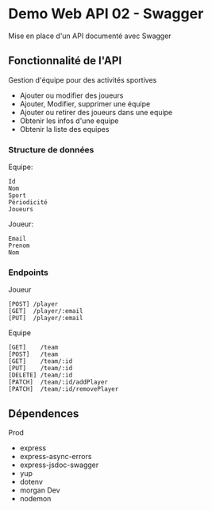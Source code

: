 # Demo Web API 02 - Swagger
Mise en place d'un API documenté avec Swagger

## Fonctionnalité de l'API 
Gestion d'équipe pour des activités sportives
- Ajouter ou modifier des joueurs
- Ajouter, Modifier, supprimer une équipe
- Ajouter ou retirer des joueurs dans une equipe
- Obtenir les infos d'une equipe
- Obtenir la liste des equipes

### Structure de données
Equipe:
```
Id
Nom
Sport
Périodicité
Joueurs
```

Joueur:
```
Email
Prenom
Nom
```

### Endpoints
Joueur
```
[POST] /player
[GET]  /player/:email
[PUT]  /player/:email
```

Equipe
```
[GET]    /team
[POST]   /team
[GET]    /team/:id
[PUT]    /team/:id
[DELETE] /team/:id
[PATCH]  /team/:id/addPlayer
[PATCH]  /team/:id/removePlayer
```

## Dépendences
Prod
- express
- express-async-errors
- express-jsdoc-swagger
- yup
- dotenv
- morgan
Dev
- nodemon
